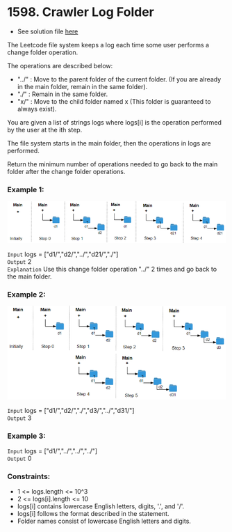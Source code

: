 # 1598. Crawler Log Folder

- See solution file [here](./solution.cpp)

The Leetcode file system keeps a log each time some user performs a change folder
operation.

The operations are described below:

- "../" : Move to the parent folder of the current folder. (If you are already in the main folder, remain in the same folder).
- "./" : Remain in the same folder.
- "x/" : Move to the child folder named x (This folder is guaranteed to always exist).

You are given a list of strings logs where logs[i] is the operation performed by the user at the ith step.

The file system starts in the main folder, then the operations in logs are performed.

Return the minimum number of operations needed to go back to the main folder after the change folder operations.

### Example 1:

![Example 1](./sample_11_1957.png)

`Input` logs = ["d1/","d2/","../","d21/","./"]  
`Output` 2  
`Explanation` Use this change folder operation "../" 2 times and go back to the main folder.  

### Example 2:

![Example 2](./sample_22_1957.png)

`Input` logs = ["d1/","d2/","./","d3/","../","d31/"]  
`Output` 3  

### Example 3:

`Input` logs = ["d1/","../","../","../"]  
`Output` 0  
 
### Constraints:

- 1 <= logs.length <= 10^3
- 2 <= logs[i].length <= 10
- logs[i] contains lowercase English letters, digits, '.', and '/'.
- logs[i] follows the format described in the statement.
- Folder names consist of lowercase English letters and digits.
